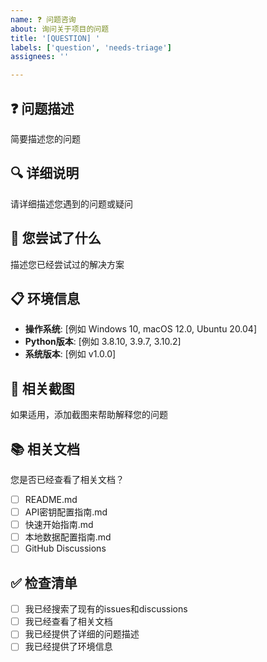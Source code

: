 ```yaml
---
name: ❓ 问题咨询
about: 询问关于项目的问题
title: '[QUESTION] '
labels: ['question', 'needs-triage']
assignees: ''

---
```


## ❓ 问题描述
简要描述您的问题

## 🔍 详细说明
请详细描述您遇到的问题或疑问

## 🎯 您尝试了什么
描述您已经尝试过的解决方案

## 📋 环境信息
- **操作系统**: [例如 Windows 10, macOS 12.0, Ubuntu 20.04]
- **Python版本**: [例如 3.8.10, 3.9.7, 3.10.2]
- **系统版本**: [例如 v1.0.0]

## 📸 相关截图
如果适用，添加截图来帮助解释您的问题

## 📚 相关文档
您是否已经查看了相关文档？
- [ ] README.md
- [ ] API密钥配置指南.md
- [ ] 快速开始指南.md
- [ ] 本地数据配置指南.md
- [ ] GitHub Discussions

## ✅ 检查清单
- [ ] 我已经搜索了现有的issues和discussions
- [ ] 我已经查看了相关文档
- [ ] 我已经提供了详细的问题描述
- [ ] 我已经提供了环境信息
